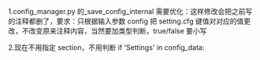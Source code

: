 1.config_manager.py 的\_save_config_internal 需要优化：这样修改会把之前写的注释都删了，要求：只根据输入参数 config 把 setting.cfg 键值对对应的值更改，不改变原来注释内容，当然要加类型判断，true/false 要小写

2.现在不用指定 section，不用判断 if 'Settings' in config_data:
